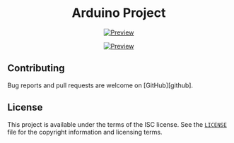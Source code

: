 <h1 align="center">Arduino Project</h1>
<p align="center"><a href="#readme"><img src="https://github.com/mohamed-okasha/MonyCounter/blob/master/preview.png" alt="Preview" /></a></p>
<p align="center"><a href="#readme"><img src="https://github.com/mohamed-okasha/MonyCounter/blob/master/preview_2.png" alt="Preview" /></a></p>

## Contributing

Bug reports and pull requests are welcome on [GitHub][github].

## License

This project is available under the terms of the ISC license. See the
[`LICENSE`](LICENSE) file for the copyright information and licensing terms.

